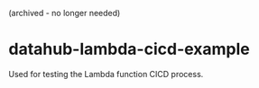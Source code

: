 (archived - no longer needed)

# datahub-lambda-cicd-example

Used for testing the Lambda function CICD process. 
